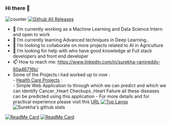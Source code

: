### Hi there 👋

![counter](https://komarev.com/ghpvc/?username=surekha-honey&color=orange)
[![Github All Releases](https://img.shields.io/github/downloads/atom/atom/total.svg)]()


- 🔭 I’m currently working as a Machine Learning and Data Science Intern and open to work 
- 🌱 I’m currently learning Advanced techniques in Deep Learning..
- 👯 I’m looking to collaborate on more projects related to AI in Agriculture
- 🤔 I’m looking for help with who have good knowledge at Full stack developers and front end developer
- 📫 How to reach me: https://www.linkedin.com/in/surekha-ramireddy-60a46716b/
- Some of the Projects i had worked up to now :<br>
      - [Health Care Projects](https://heartdiseasesprediction.herokuapp.com/) :<br>
          - Simple Web Application to through which we can predict and which we can identify Cancer ,Heart Checkups ,Heart Failure all these diseases can be predicted using this application 
          - For more details and for practical experience please visit this [URL](https://heartdiseasesprediction.herokuapp.com/) 
[![Top Langs](https://github-readme-stats.vercel.app/api/top-langs/?username=Surekha-honey&layout=compact)](https://github.com/Surekha-honey/github-readme-stats)
![Surekha's github stats](https://github-readme-stats.vercel.app/api?username=Surekha-honey&show_icons=true&theme=radical&count_private=true)
 
[![ReadMe Card](https://github-readme-stats.vercel.app/api/pin/?username=Surekha-honey&repo=Time-series-Forecasts)](https://github.com/Surekha-honey/Time-series-Forecasts)
[![ReadMe Card](https://github-readme-stats.vercel.app/api/pin/?username=Surekha-honey&repo=Restraunt-Food-Cost-Prediction)](https://github.com/Surekha-honey/Restraunt-food-cost-prediction)
